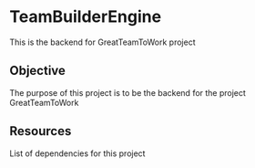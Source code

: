 # TeamBuilderEngine
This is the backend for GreatTeamToWork project 

## Objective

The purpose of this project is to be the backend for the project GreatTeamToWork

## Resources

List of dependencies for this project
